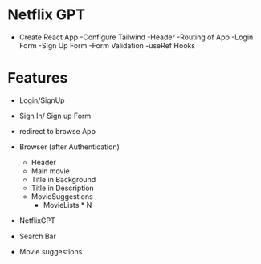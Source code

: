 # Netflix GPT

- Create React App
  -Configure Tailwind
  -Header
  -Routing of App
  -Login Form
  -Sign Up Form
  -Form Validation
  -useRef Hooks

# Features
- Login/SignUp
- Sign In/ Sign up Form
- redirect to browse App

- Browser (after Authentication)
  - Header
  - Main movie
  - Title in Background
  - Title in Description
  - MovieSuggestions
    - MovieLists \* N

- NetflixGPT
 - Search Bar
 - Movie suggestions

